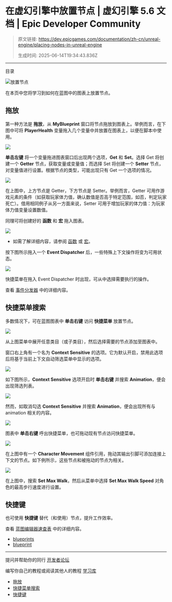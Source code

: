 # 在虚幻引擎中放置节点 | 虚幻引擎 5.6 文档 | Epic Developer Community

> 原文链接: https://dev.epicgames.com/documentation/zh-cn/unreal-engine/placing-nodes-in-unreal-engine
> 
> 生成时间: 2025-06-14T19:34:43.836Z

---

目录

![放置节点](https://dev.epicgames.com/community/api/documentation/image/e8b459fd-22f9-40c1-a171-56e022f7fc2d?resizing_type=fill&width=1920&height=335)

在本页中您将学习到如何在蓝图中的图表上放置节点。

## 拖放

第一种方法是 **拖放**，从 **MyBlueprint** 窗口将节点拖放到图表上。举例而言，在下图中可将 **PlayerHealth** 变量拖入几个变量中并放置在图表上，以便在脚本中使用。

![](https://d1iv7db44yhgxn.cloudfront.net/documentation/images/ac956d1d-47ef-46d2-9fc0-e3431950f127/addingnodes1.png)

**单击左键** 将一个变量拖进图表窗口后出现两个选项，**Get** 和 **Set**。选择 Get 将创建一个 **Getter** 节点，获取变量或变量值；而选择 Set 将创建一个 **Setter** 节点，对变量值进行设置。根据节点的类型，可能出现只有 Get 一个选项的情况。

![](https://d1iv7db44yhgxn.cloudfront.net/documentation/images/ca2939dd-aa31-41be-a01e-88f35eb8e704/addingnodes2.png)

在上图中，上方节点是 Getter，下方节点是 Setter。举例而言，Getter 可用作游戏元素的条件（如获取玩家体力值，确认数值是否高于特定范围，如否，判定玩家死亡）。借用相同例子从另一方面来说，Setter 可用于增加玩家的体力值：为玩家体力值变量设置数值。

同理可将创建好的 **函数** 和 **宏** 拖入图表。

![](https://d1iv7db44yhgxn.cloudfront.net/documentation/images/0064d18e-4c72-49b3-b4ce-7beef551ab2a/addingnodes7.png)

-   如需了解详细内容，请参阅 [函数](/documentation/zh-cn/unreal-engine/functions-in-unreal-engine) 或 [宏](/documentation/zh-cn/unreal-engine/macros-in-unreal-engine)。

按下图所示拖入一个 **Event Dispatcher** 后，一些特殊上下文操作将变为可用状态。

![](https://d1iv7db44yhgxn.cloudfront.net/documentation/images/cd80ee42-8ac7-4296-b20f-9ae021b6197d/addingnodes6.png)

快捷菜单在拖入 Event Dispatcher 时出现，可从中选择需要执行的操作。

查看 [事件分发器](/documentation/zh-cn/unreal-engine/event-dispatchers-in-unreal-engine) 中的详细内容。

## 快捷菜单搜索

多数情况下，可在蓝图图表中 **单击右键** 访问 **快捷菜单** 放置节点。

![](https://d1iv7db44yhgxn.cloudfront.net/documentation/images/55a34b33-bd1e-4e97-aa69-a1fce7e5e328/rightclick1.png)

从上图菜单中展开任意类目（或子类目），然后选择需要的节点添加至图表中。

窗口右上角有一个名为 **Context Sensitive** 的选项。它为默认开启，禁用此选项后将基于当前上下文自动筛选菜单中显示的选项。

![](https://d1iv7db44yhgxn.cloudfront.net/documentation/images/2569edeb-311d-4052-997a-5bd9fed5d867/rightclick2.png)

如下图所示，**Context Sensitive** 选项开启时 **单击右键** 并搜索 **Animation**，便会出现筛选列表。

![](https://d1iv7db44yhgxn.cloudfront.net/documentation/images/11dae491-cd2d-4fdd-8dce-e28de6aee409/rightclick3.png)

然而，如取消勾选 **Context Sensitive** 并搜索 **Animation**，便会出现所有与 animation 相关的内容。

![](https://d1iv7db44yhgxn.cloudfront.net/documentation/images/6ac34ac5-37f6-4196-b2dc-c3964def199c/rightclick4.png)

图表中 **单击右键** 呼出快捷菜单，也可拖动现有节点访问快捷菜单。

![](https://d1iv7db44yhgxn.cloudfront.net/documentation/images/a6bd3600-ec9b-4fed-a12c-85fa2341e40f/rightclick5.png)

在上图中有一个 **Character Movement** 组件引用，拖动其输出引脚可添加连接上下文的节点。如下例所示，这些节点和被拖动的节点为相关。

![](https://d1iv7db44yhgxn.cloudfront.net/documentation/images/fda258e6-9ca5-4a07-8839-05754962e1fd/rightclick6.png)

在上图中，搜索 **Set Max Walk**，然后从菜单中选择 **Set Max Walk Speed** 对角色的最高步行速度进行设置。

## 快捷键

也可使用 **快捷键** 替代（和使用）节点，提升工作效率。

查看 [蓝图编辑器速查表](/documentation/zh-cn/unreal-engine/blueprint-editor-cheat-sheet-in-unreal-engine) 中的详细内容。

-   [blueprints](https://dev.epicgames.com/community/search?query=blueprints)
-   [blueprint](https://dev.epicgames.com/community/search?query=blueprint)

* * *

提问并帮助你的同行 [开发者论坛](https://forums.unrealengine.com/categories?tag=unreal-engine)

编写你自己的教程或阅读其他人的教程 [学习库](https://dev.epicgames.com/community/unreal-engine/learning)

-   [拖放](/documentation/zh-cn/unreal-engine/placing-nodes-in-unreal-engine#%E6%8B%96%E6%94%BE)
-   [快捷菜单搜索](/documentation/zh-cn/unreal-engine/placing-nodes-in-unreal-engine#%E5%BF%AB%E6%8D%B7%E8%8F%9C%E5%8D%95%E6%90%9C%E7%B4%A2)
-   [快捷键](/documentation/zh-cn/unreal-engine/placing-nodes-in-unreal-engine#%E5%BF%AB%E6%8D%B7%E9%94%AE)